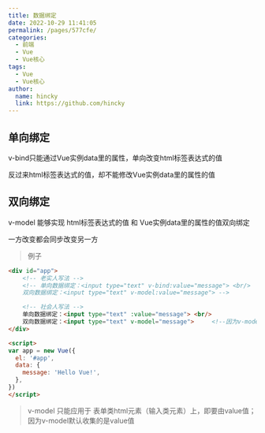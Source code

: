```yaml
---
title: 数据绑定
date: 2022-10-29 11:41:05
permalink: /pages/577cfe/
categories: 
  - 前端
  - Vue
  - Vue核心
tags: 
  - Vue
  - Vue核心
author: 
  name: hincky
  link: https://github.com/hincky
---
```

## 单向绑定

v-bind只能通过Vue实例data里的属性，单向改变html标签表达式的值

反过来html标签表达式的值，却不能修改Vue实例data里的属性的值


## 双向绑定

v-model 能够实现 html标签表达式的值 和 Vue实例data里的属性的值双向绑定

一方改变都会同步改变另一方

> 例子

```html
<div id="app">
    <!-- 老实人写法 -->
    <!-- 单向数据绑定：<input type="text" v-bind:value="message"> <br/>
    双向数据绑定：<input type="text" v-model:value="message"> -->

    <!-- 社会人写法 -->
    单向数据绑定：<input type="text" :value="message"> <br/>
    双向数据绑定：<input type="text" v-model="message">     <!--因为v-model默认就是收集value-->
</div>

<script>
var app = new Vue({
  el: '#app',
  data: {
    message: 'Hello Vue!',
  },
})
</script>
```

> v-model 只能应用于 表单类html元素（输入类元素）上，即要由value值；因为v-model默认收集的是value值

